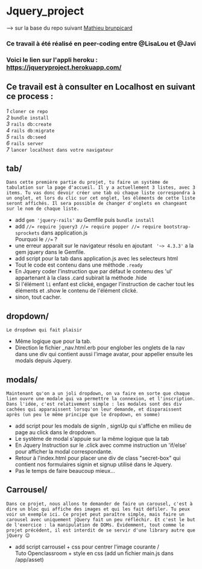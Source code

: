 # Jquery_project  
  
--> sur la base du repo suivant <a href="https://github.com/mathieubrunpicard/todolist-app">Mathieu brunpicard</a>  
###  Ce travail à été réalisé en peer-coding entre @LisaLou et @Javi

### Voici le lien sur l'appli heroku : https://jqueryproject.herokuapp.com/  
  
## Ce travail est à consulter en Localhost en suivant ce process :  
*1* `cloner ce repo`  
*2* `bundle install`  
*3* `rails db:create`  
*4* `rails db:migrate`  
*5* `rails db:seed`  
*6* `rails server`  
*7* `lancer localhost dans votre navigateur`  
  
## tab/  
```Dans cette première partie du projet, tu faire un système de tabulation sur la page d'accueil. Il y a actuellement 3 listes, avec 3 items. Tu vas donc devoir créer une tab où chaque liste correspondra à un onglet, et lors du clic sur cet onglet, les éléments de cette liste seront affichés. Il sera possible de changer d'onglets en changeant sur le nom de chaque liste.```  
*  add ```gem 'jquery-rails'``` au Gemfile puis ```bundle install```  
*  add ```//= require jquery3
//= require popper
//= require bootstrap-sprockets```  dans application.js  
Pourquoi le `//=` ?  
*  une erreur apparait sur le navigateur résolu en ajoutant ``` '~> 4.3.3'``` a la gem jquery dans le Gemfile.  
*  add script pour la tab dans application.js avec les selecteurs html  
  * Tout le code est contenu dans une méthode `.ready`  
  * En Jquery coder l'instruction que par défaut le contenu des 'ul' appartenant à la class .card subirait la méthode .hide
  * Si l'élément `li` enfant est clické, engager l'instruction de cacher tout les éléments et .show le contenu de l'élément clické.
  * sinon, tout cacher.
  
## dropdown/  
```Le dropdown qui fait plaisir```  
*  Même logique que pour la tab.
  *  Direction le fichier _nav.html.erb pour englober les onglets de la nav dans une div qui contient aussi l'image avatar, pour appeller ensuite les modals depuis Jquery. 

## modals/  
```Maintenant qu'on a un joli dropdown, on va faire en sorte que chaque lien ouvre une modale qui va permettre la connexion, et l'inscription. Dans l'idée, c'est relativement simple : les modales sont des div cachées qui apparaissent lorsqu'on leur demande, et disparaissent après (un peu le même principe que le dropdown, en somme)```  
*  add script pour les modals de signIn , signUp qui s'affiche en milieu de page au click dans le dropdown. 
  *  Le système de modal s'appuie sur la même logique que la tab
  *  En Jquery Instruction sur le .click avec comme instruction un 'if/else' pour afficher la modal correspondante.  
  *  Retour à l'index.html pour placer une div de class "secret-box" qui contient nos formulaires signin et signup utilisé dans le Jquery.  
  *  Pas le temps de faire beaucoup mieux...  
  
## Carrousel/  
```Dans ce projet, nous allons te demander de faire un carousel, c'est à dire un bloc qui affiche des images et qui les fait défiler. Tu peux voir un exemple ici. Ce projet peut paraître simple, mais faire un carousel avec uniquement jQuery fait un peu réfléchir. Et c'est le but de l'exercice : la manipulation de DOMs. Évidemment, tout comme le projet précédent, il est interdit de se servir d'une library autre que jQuery 😉```  
*  add script carrousel + css pour centrer l'image courante /  
Tuto Openclassroom + style en css (add un fichier main.js dans /app/asset)  